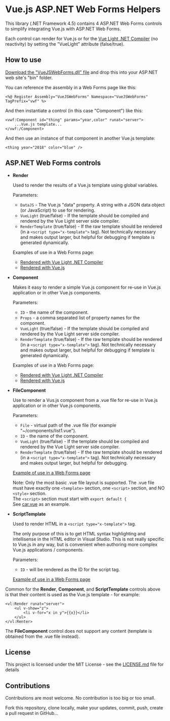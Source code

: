 #  Vue.js ASP.NET Web Forms Helpers

This library (.NET Framework 4.5) contains 4 ASP.NET Web Forms controls to simplify integrating Vue.js with ASP.NET Web Forms.

Each control can render for Vue.js or for the [Vue Light .NET Compiler](https://github.com/jesperhoy/VueLight) (no reactivity) by setting the "VueLight" attribute (false/true).

## How to use

[Download the "VueJSWebForms.dll" file](https://github.com/jesperhoy/VueJSWebForms/releases) and drop this into your ASP.NET web site's "bin" folder.

You can reference the assembly in a Web Forms page like this:

    <%@ Register Assembly="VueJSWebForms" Namespace="VueJSWebForms" TagPrefix="vwf" %>

And then instantiate a control (in this case "Component") like this:

    <vwf:Component id="thing" params="year,color" runat="server">
        ...Vue.js template...
    </vwf:/Component>        

And then use an instance of that component in another Vue.js template:

    <thing year="2018" color="blue" />


## ASP.NET Web Forms controls 

- **Render**

    Used to render the results of a Vue.js template using global variables.

    Parameters:
    - `DataJS` - The Vue.js "data" property. A string with a JSON data object (or JavaScript) to use for rendering.
    - `VueLight` (true/false) - If the template should be compiled and rendered by the Vue Light server side compiler.
    - `RenderTemplate` (true/false) - If the raw template should be rendered (in a `<script type="x-template">` tag). Not technically necessary and makes output larger, but helpful for debugging if template is generated dynamically.

    Examples of use in a Web Forms page:
    - [Rendered with Vue Light .NET Compiler](sample-web-site/sample-vuelight.aspx)
    - [Rendered with Vue.js](sample-web-site/sample-vuejs.aspx)

- **Component**

    Makes it easy to render a simple Vue.js component for re-use in Vue.js application or in other Vue.js components.

    Parameters:
    - `ID` - the name of the component.
    - `Props` - a comma separated list of property names for the component.
    - `VueLight` (true/false) - If the template should be compiled and rendered by the Vue Light server side compiler.
    - `RenderTemplate` (true/false) - If the raw template should be rendered (in a `<script type="x-template">` tag). Not technically necessary and makes output larger, but helpful for debugging if template is generated dynamically.

    Examples of use in a Web Forms page:
    - [Rendered with Vue Light .NET Compiler](sample-web-site/sample-vuelight.aspx)
    - [Rendered with Vue.js](sample-web-site/sample-vuejs.aspx)

- **FileComponent**

    Use to render a Vus.js component from a .vue file for re-use in Vue.js application or in other Vue.js components.

    Parameters:
    - `File` - virtual path of the .vue file (for example "~/components/list1.vue").
    - `ID` - the name of the component.
    - `VueLight` (true/false) - If the template should be compiled and rendered by the Vue Light server side compiler.
    - `RenderTemplate` (true/false) - If the raw template should be rendered (in a `<script type="x-template">` tag). Not technically necessary and makes output larger, but helpful for debugging.

    [Example of use in a Web Forms page](sample-web-site/sample-vue-file.aspx)

    Note: Only the most basic .vue file layout is supported. The .vue file must have exactly one `<template>` section, one `<script>` section, and NO `<style>` section.\
    The `<script>` section must start with `export default {`\
    See [car.vue](sample-web-site/car.vue) as an example. 

- **ScriptTemplate**

    Used to render HTML in a `<script type="x-template">` tag.

    The only purpose of this is to get HTML syntax highlighting and intellisense in the HTML editor in Visual Studio. This is not really specific to Vue.js in any way, but is convenient when authoring more complex Vue.js applications / components. 

    Parameters:
    - `ID` - will be rendered as the ID for the script tag.

    [Example of use in a Web Forms page](sample-web-site/sample-scripttemplate.aspx)


Common for the **Render**, **Component**, and **ScriptTemplate** controls above is that their content is used as the Vue.js template - for example:

    <vl:Render runat="server">
        <ul v-show="z">
            <li v-for="x in y">{{x}}</li>
        </ul>
    </vl:Renter>

The **FileComponent** control does not support any content (template is obtained from the .vue file instead).


## License

This project is licensed under the MIT License - see the [LICENSE.md](LICENSE.md) file for details

## Contributions

Contributions are most welcome. No contribution is too big or too small.

Fork this repository, clone locally, make your updates, commit, push, create a pull request in GitHub...



